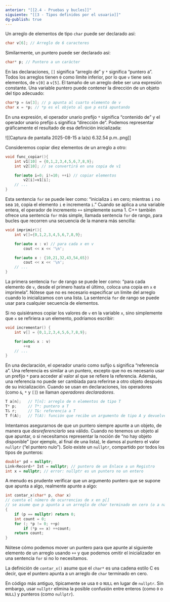 ```yaml
---
anterior: "[[2.4 - Pruebas y bucles]]"
siguiente: "[[3 - Tipos definidos por el usuario]]"
dg-publish: true
---
```

Un arreglo de elementos de tipo `char` puede ser declarado así:

```cpp
char v[6]; // Arreglo de 6 caracteres
```

Similarmente, un puntero puede ser declarado así:

```cpp
char* p; // Puntero a un carácter
```

En las declaraciones, `[]` significa “arreglo de” y `*` significa “puntero a”. Todos los arreglos tienen `0` como límite inferior, por lo que `v` tiene seis elementos, de `v[0]` a `v[5]`. El tamaño de un arreglo debe ser una expresión constante. Una variable puntero puede contener la dirección de un objeto del tipo adecuado:

```cpp
char*p = &v[3]; // p apunta al cuarto elemento de v
char x = *p; // *p es el objeto al que p está apuntando
```

En una expresión, el operador unario prefijo `*` significa “contenido de” y el operador unario prefijo `&` significa “dirección de”. Podemos representar gráficamente el resultado de esa definición inicializada:

![[Captura de pantalla 2025-08-15 a la(s) 6.32.54 p.m..png]]

Consideremos copiar diez elementos de un arreglo a otro:

```cpp
void func_copiar(){
	int v1[10] = {0,1,2,3,4,5,6,7,8,9};
	int v2[10]; // se convertirá en una copia de v1

	for(auto i=0; i!=10; ++i) // copiar elementos
		v2[i]=v1[i];
	// ...
}
```

Esta sentencia `for` se puede leer como: “inicializa `i` en cero; mientras `i` no sea `10`, copia el elemento `i` e incrementa `i`.” Cuando se aplica a una variable entera, el operador de incremento `++` simplemente suma 1. C++ también ofrece una sentencia `for` más simple, llamada sentencia `for` de rango, para bucles que recorren una secuencia de la manera más sencilla:

```cpp
void imprimir(){
	int v[]={0,1,2,3,4,5,6,7,8,9};

	for(auto x : v) // para cada x en v
		cout << x << '\n';

	for(auto x : {10,21,32,43,54,65})
		cout << x << '\n';
	// ...
}
```

La primera sentencia `for` de rango se puede leer como: “para cada elemento de `v`, desde el primero hasta el último, coloca una copia en `x` e imprímela”. Nótese que no es necesario especificar un límite del arreglo cuando lo inicializamos con una lista. La sentencia `for` de rango se puede usar para cualquier secuencia de elementos.

Si no quisiéramos copiar los valores de `v` en la variable `x`, sino simplemente que `x` se refiriera a un elemento, podríamos escribir:

```cpp
void incrementar() {
	int v[] = {0,1,2,3,4,5,6,7,8,9};

	for(auto& x : v)
		++x
	// ...
}
```

En una declaración, el operador unario como sufijo `&` significa “referencia a”. Una referencia es similar a un puntero, excepto que no es necesario usar un prefijo `*` para acceder al valor al que se refiere la referencia. Además, una referencia no puede ser cambiada para referirse a otro objeto después de su inicialización. Cuando se usan en declaraciones, los operadores (como `&`, `*` y `[]`) se llaman *operadores declaradores*.

```cpp
T a[n];   // T[n]: arreglo de n elementos de tipo T
T* p;     // T*: puntero a T
T& r;     // T&: referencia a T
T f(A);   // T(A): función que recibe un argumento de tipo A y devuelve un resultado de tipo T
```

Intentamos asegurarnos de que un puntero siempre apunte a un objeto, de manera que *desreferenciarlo* sea válido. Cuando no tenemos un objeto al que apuntar, o si necesitamos representar la noción de “no hay objeto disponible” (por ejemplo, al final de una lista), le damos al puntero el valor `nullptr` (“el puntero nulo”). Solo existe un `nullptr`, compartido por todos los tipos de punteros:

```cpp
double* pd = nullptr;
Link<Record>* Ist = nullptr; // puntero de un Enlace a un Registro
int x = nullptr; // error: nullptr es un puntero no un entero
```

A menudo es prudente verificar que un argumento puntero que se supone que apunta a algo, realmente apunte a algo:

```cpp
int contar_x(char* p, char x)  
// cuenta el número de ocurrencias de x en p[] 
// se asume que p apunta a un arreglo de char terminado en cero (o a nada) 
{     
	if (p == nullptr) return 0;     
	int count = 0;     
	for (; *p != 0; ++p)         
		if (*p == x) ++count;     
	return count; 
}
```

Nótese cómo podemos mover un puntero para que apunte al siguiente elemento de un arreglo usando `++` y que podemos omitir el inicializador en una sentencia `for` si no lo necesitamos.

La definición de `contar_x()` asume que el `char*` es una cadena estilo C es decir, que el puntero apunta a un arreglo de `char` terminado en cero.

En código más antiguo, típicamente se usa `0` o `NULL` en lugar de `nullptr`. Sin embargo, usar `nullptr` elimina la posible confusión entre enteros (como `0` o `NULL`) y punteros (como `nullptr`).